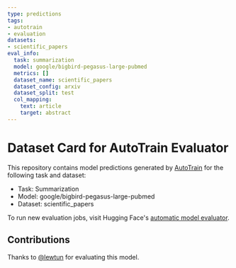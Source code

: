```yaml
---
type: predictions
tags:
- autotrain
- evaluation
datasets:
- scientific_papers
eval_info:
  task: summarization
  model: google/bigbird-pegasus-large-pubmed
  metrics: []
  dataset_name: scientific_papers
  dataset_config: arxiv
  dataset_split: test
  col_mapping:
    text: article
    target: abstract
---
```

# Dataset Card for AutoTrain Evaluator

This repository contains model predictions generated by [AutoTrain](https://huggingface.co/autotrain) for the following task and dataset:

* Task: Summarization
* Model: google/bigbird-pegasus-large-pubmed
* Dataset: scientific_papers

To run new evaluation jobs, visit Hugging Face's [automatic model evaluator](https://huggingface.co/spaces/autoevaluate/model-evaluator).

## Contributions

Thanks to [@lewtun](https://huggingface.co/lewtun) for evaluating this model.